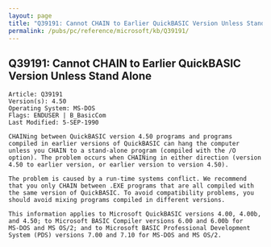 ```yaml
---
layout: page
title: "Q39191: Cannot CHAIN to Earlier QuickBASIC Version Unless Stand Alone"
permalink: /pubs/pc/reference/microsoft/kb/Q39191/
---
```


## Q39191: Cannot CHAIN to Earlier QuickBASIC Version Unless Stand Alone

	Article: Q39191
	Version(s): 4.50
	Operating System: MS-DOS
	Flags: ENDUSER | B_BasicCom
	Last Modified: 5-SEP-1990
	
	CHAINing between QuickBASIC version 4.50 programs and programs
	compiled in earlier versions of QuickBASIC can hang the computer
	unless you CHAIN to a stand-alone program (compiled with the /O
	option). The problem occurs when CHAINing in either direction (version
	4.50 to earlier version, or earlier version to version 4.50).
	
	The problem is caused by a run-time systems conflict. We recommend
	that you only CHAIN between .EXE programs that are all compiled with
	the same version of QuickBASIC. To avoid compatibility problems, you
	should avoid mixing programs compiled in different versions.
	
	This information applies to Microsoft QuickBASIC versions 4.00, 4.00b,
	and 4.50; to Microsoft BASIC Compiler versions 6.00 and 6.00b for
	MS-DOS and MS OS/2; and to Microsoft BASIC Professional Development
	System (PDS) versions 7.00 and 7.10 for MS-DOS and MS OS/2.
